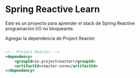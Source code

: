# Spring Reactive Learn
Este es un proyecto para aprender el stack de Spring Reactive
programación I/O no bloqueante.

Agregar la dependencia de Project Reactor

```XML

<!-- Project Reactor -->
<dependency>
    <groupId>io.projectreactor</groupId>
    <artifactId>reactor-core</artifactId>
</dependency>

```